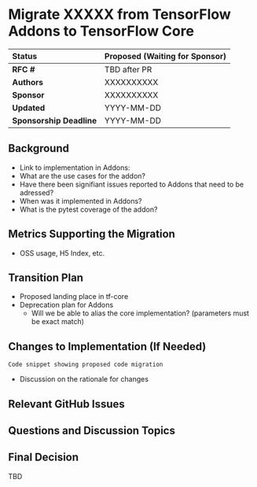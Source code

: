 # Migrate XXXXX from TensorFlow Addons to TensorFlow Core

| Status      | Proposed (Waiting for Sponsor)                                                                                           |
| :---------- | :------------------------------------------------------------------------------------------------- |
| **RFC #**   | TBD after PR |                                       |
| **Authors** | XXXXXXXXXX   |
| **Sponsor** | XXXXXXXXXX   |
| **Updated** | YYYY-MM-DD   |
| **Sponsorship Deadline** | YYYY-MM-DD   |


## Background
* Link to implementation in Addons:
* What are the use cases for the addon?
* Have there been signifiant issues reported to Addons that need to be adressed?
* When was it implemented in Addons?
* What is the pytest coverage of the addon?

## Metrics Supporting the Migration
* OSS usage, H5 Index, etc.

## Transition Plan
* Proposed landing place in tf-core
* Deprecation plan for Addons
    * Will we be able to alias the core implementation? (parameters must be exact match)

## Changes to Implementation (If Needed)
```
Code snippet showing proposed code migration
```
* Discussion on the rationale for changes

## Relevant GitHub Issues

## Questions and Discussion Topics


## Final Decision
TBD
